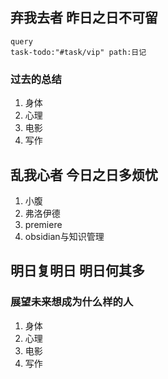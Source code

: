 ## **弃我去者 昨日之日不可留**

~~~
query
task-todo:"#task/vip" path:日记
~~~
 

### 过去的总结
1. 身体
2. 心理
3. 电影
4. 写作



## 乱我心者 今日之日多烦忧

1. 小腹
2. 弗洛伊德
3. premiere
4. obsidian与知识管理



## 明日复明日 明日何其多

### 展望未来想成为什么样的人

1. 身体
2. 心理
3. 电影
4. 写作